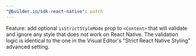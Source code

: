 ```yaml
---
"@builder.io/sdk-react-native": patch
---
```


Feature: add optional `isStrictStyleMode` prop to `<Content>` that will validate and ignore any style that does not work on React Native. The validation logic is identical to the one in the Visual Editor's "Strict React Native Styling" advanced setting.
